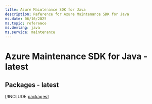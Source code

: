 ```yaml
---
title: Azure Maintenance SDK for Java
description: Reference for Azure Maintenance SDK for Java
ms.date: 06/16/2025
ms.topic: reference
ms.devlang: java
ms.service: maintenance
---
```

# Azure Maintenance SDK for Java - latest
## Packages - latest
[!INCLUDE [packages](maintenance-index.md)]